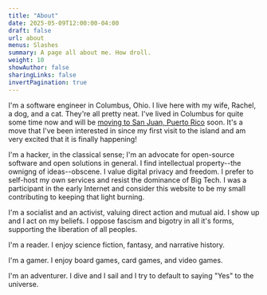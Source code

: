 ```yaml
---
title: "About"
date: 2025-05-09T12:00:00-04:00
draft: false
url: about
menus: Slashes
summary: A page all about me. How droll.
weight: 10
showAuthor: false
sharingLinks: false
invertPagination: true
---
```


I'm a software engineer in Columbus, Ohio. I live here with my wife, Rachel, a dog, and a cat. They're all pretty neat. I've lived in Columbus for quite some time now and will be [moving to San Juan, Puerto Rico](/now#moving-to-puerto-rico) soon. It's a move that I've been interested in since my first visit to the island and am very excited that it is finally happening!

I'm a hacker, in the classical sense; I'm an advocate for open-source software and open solutions in general. I find intellectual property--the ownigng of ideas--obscene. I value digital privacy and freedom. I prefer to self-host my own services and resist the dominance of Big Tech. I was a participant in the early Internet and consider this website to be my small contributing to keeping that light burning.

I'm a socialist and an activist, valuing direct action and mutual aid. I show up and I act on my beliefs. I oppose fascism and bigotry in all it's forms, supporting the liberation of all peoples.

I'm a reader. I enjoy science fiction, fantasy, and narrative history.

I'm a gamer. I enjoy board games, card games, and video games.

I'm an adventurer. I dive and I sail and I try to default to saying "Yes" to the universe.
